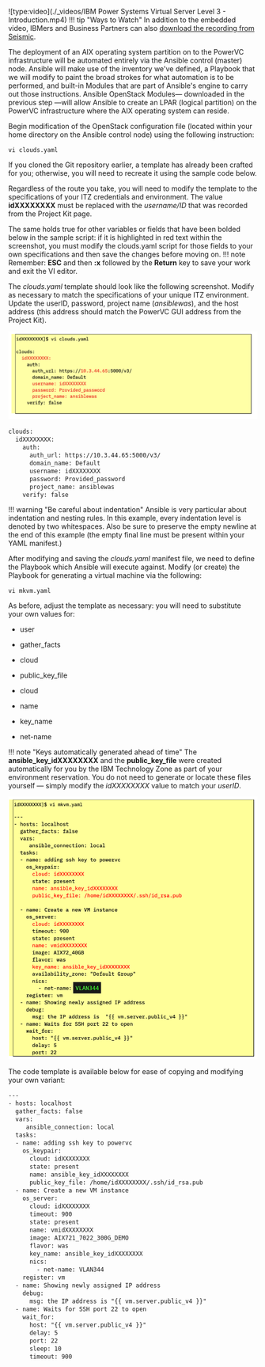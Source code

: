 ![type:video](./_videos/IBM Power Systems Virtual Server Level 3 - Introduction.mp4)
!!! tip "Ways to Watch"
    In addition to the embedded video, IBMers and Business Partners can also <a href="https://ibm.seismic.com/Link/Content/DCGdHJ7DMdqHD8cV7Wp8f4Rg9Bgd" target="_blank">download the recording from Seismic</a>.

The deployment of an AIX operating system partition on to the PowerVC infrastructure will be automated entirely via the Ansible control (master) node. Ansible will make use of the inventory we've defined, a Playbook that we will modify to paint the broad strokes for what automation is to be performed, and built-in Modules that are part of Ansible's engine to carry out those instructions. Ansible OpenStack Modules— downloaded in the previous step —will allow Ansible to create an LPAR (logical partition) on the PowerVC infrastructure where the AIX operating system can reside.

Begin modification of the OpenStack configuration file (located within your home directory on the Ansible control node) using the following instruction:
```
vi clouds.yaml
```

If you cloned the Git repository earlier, a template has already been crafted for you; otherwise, you will need to recreate it using the sample code below.

Regardless of the route you take, you will need to modify the template to the specifications of your ITZ credentials and environment. The value **idXXXXXXXX** must be replaced with the *username/ID* that was recorded from the Project Kit page.

The same holds true for other variables or fields that have been bolded below in the sample script: if it is highlighted in red text within the screenshot, you must modify the clouds.yaml script for those fields to your own specifications and then save the changes before moving on.
!!! note
    Remember: **ESC** and then **:x** followed by the **Return** key to save your work and exit the VI editor.

The *clouds.yaml* template should look like the following screenshot. Modify as necessary to match the specifications of your unique ITZ environment. Update the userID, password, project name (*ansiblewas*), and the host address (this address should match the PowerVC GUI address from the Project Kit).

![](_attachments/part2_figure1.png)

```
clouds:
  idXXXXXXXX:
    auth:
      auth_url: https://10.3.44.65:5000/v3/
      domain_name: Default
      username: idXXXXXXXX
      password: Provided_password
      project_name: ansiblewas
    verify: false

```

!!! warning "Be careful about indentation"
    Ansible is very particular about indentation and nesting rules. In this example, every indentation level is denoted by two whitespaces. Also be sure to preserve the empty newline at the end of this example (the empty final line must be present within your YAML manifest.)

After modifying and saving the *clouds.yaml* manifest file, we need to define the Playbook which Ansible will execute against. Modify (or create) the Playbook for generating a virtual machine via the following:
```
vi mkvm.yaml
```

As before, adjust the template as necessary: you will need to substitute your own values for:

- user

- gather_facts

- cloud

- public_key_file

- cloud

- name

- key_name

- net-name

!!! note "Keys automatically generated ahead of time"
    The **ansible_key_idXXXXXXXX** and the **public_key_file** were created automatically for you by the IBM Technology Zone as part of your environment reservation. You do not need to generate or locate these files yourself — simply modify the *idXXXXXXXX* value to match your *userID*.

![](_attachments/part2_figure2.png)

The code template is available below for ease of copying and modifying your own variant:
```
---
- hosts: localhost
  gather_facts: false
  vars:
     ansible_connection: local
  tasks:
  - name: adding ssh key to powervc
    os_keypair:
      cloud: idXXXXXXXX
      state: present
      name: ansible_key_idXXXXXXXX
      public_key_file: /home/idXXXXXXXX/.ssh/id_rsa.pub
  - name: Create a new VM instance
    os_server:
      cloud: idXXXXXXXX
      timeout: 900
      state: present
      name: vmidXXXXXXXX
      image: AIX721_7022_300G_DEMO
      flavor: was
      key_name: ansible_key_idXXXXXXXX
      nics:
        - net-name: VLAN344
    register: vm
  - name: Showing newly assigned IP address
    debug:
      msg: the IP address is "{{ vm.server.public_v4 }}"
  - name: Waits for SSH port 22 to open
    wait_for:
      host: "{{ vm.server.public_v4 }}"
      delay: 5
      port: 22
      sleep: 10
      timeout: 900
```
